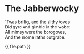# The Jabberwocky

\`Twas brillig, and the slithy toves  
  Did gyre and gimble in the wabe:  
All mimsy were the borogoves,  
  And the mome raths outgrabe.



{{ file.path }}